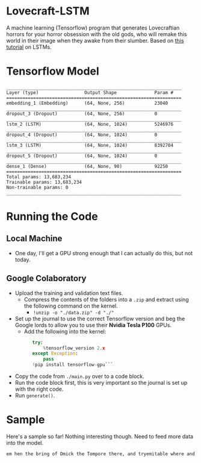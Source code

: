 # Lovecraft-LSTM

A machine learning (Tensorflow) program that generates Lovecraftian horrors for your horror obsession with the old gods, who will remake this world in their image when they awake from their slumber. Based on [this tutorial](https://towardsdatascience.com/generating-text-with-tensorflow-2-0-6a65c7bdc568) on LSTMs.

# Tensorflow Model
```
_________________________________________________________________
Layer (type)                 Output Shape              Param #   
=================================================================
embedding_1 (Embedding)      (64, None, 256)           23040     
_________________________________________________________________
dropout_3 (Dropout)          (64, None, 256)           0         
_________________________________________________________________
lstm_2 (LSTM)                (64, None, 1024)          5246976   
_________________________________________________________________
dropout_4 (Dropout)          (64, None, 1024)          0         
_________________________________________________________________
lstm_3 (LSTM)                (64, None, 1024)          8392704   
_________________________________________________________________
dropout_5 (Dropout)          (64, None, 1024)          0         
_________________________________________________________________
dense_1 (Dense)              (64, None, 90)            92250     
=================================================================
Total params: 13,683,234
Trainable params: 13,683,234
Non-trainable params: 0
_________________________________________________________________
```

# Running the Code
## Local Machine
* One day, I'll get a GPU strong enough that I can actually do this, but not today.

## Google Colaboratory
* Upload the training and validation text files.
    * Compress the contents of the folders into a `.zip` and extract using the following command on the kernel.
        * `!unzip -o "./data.zip" -d "./"`
* Set up the journal to use the correct Tensorflow version and beg the Google lords to allow you to use their **Nvidia Tesla P100** GPUs.
    * Add the following into the kernel:
         ```python
            try:
                %tensorflow_version 2.x
            except Exception:
                pass
            !pip install tensorflow-gpu```
* Copy the code from `./main.py` over to a code block.
* Run the code block first, this is very important so the journal is set up with the right code.
* Run `generate()`.

# Sample
Here's a sample so far! Nothing interesting though. Need to feed more data into the model.
```txt
em hen the bring of Dmick the Tompore there, and tryemitable where and with the own went Mulhage, but tridge under my Surhas had seen not the woods and unvising hingleas feor the threo. So thlow! As the space could have abaeanted for the cover roundath a gepen suddenly after all tremended and reflective space to the Old Orden what its fasust fize when he perided Willges from Duals Atuma he had been pereptted. Srepent case the blushic when the eusher sud along at that millings. Ind adving, dreams and cembles and flightened by what the lind and exrivible in which had terrible the branwing was from Ashemian Jambar, refementiting, and the other, most that we Bake out a sizen age. The though prespented arr one mullis, an’ very mysenices all in the fa
```